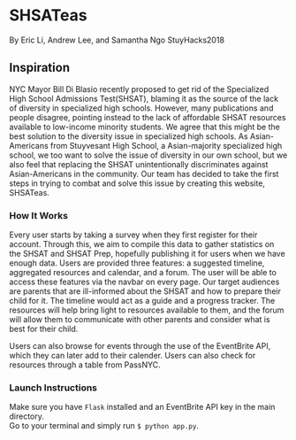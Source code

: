 # SHSATeas
By Eric Li, Andrew Lee, and Samantha Ngo
StuyHacks2018

## Inspiration
NYC Mayor Bill Di Blasio recently proposed to get rid of the Specialized High School Admissions Test(SHSAT), blaming it as the source of the lack of diversity in specialized high schools. However, many publications and people disagree, pointing instead to the lack of affordable SHSAT resources available to low-income minority students. We agree that this might be the best solution to the diversity issue in specialized high schools. As Asian-Americans from Stuyvesant High School, a Asian-majority specialized high school, we too want to solve the issue of diversity in our own school, but we also feel that replacing the SHSAT unintentionally discriminates against Asian-Americans in the community. Our team has decided to take the first steps in trying to combat and solve this issue by creating this website, SHSATeas.

### How It Works
Every user starts by taking a survey when they first register for their account. Through this, we aim to compile this data to gather statistics on the SHSAT and SHSAT Prep, hopefully publishing it for users when we have enough data. Users are provided three features: a suggested timeline, aggregated resources and calendar, and a forum. The user will be able to access these features via the navbar on every page. Our target audiences are parents that are ill-informed about the SHSAT and how to prepare their child for it. The timeline would act as a guide and a progress tracker. The resources will help bring light to resources available to them, and the forum will allow them to communicate with other parents and consider what is best for their child.

Users can also browse for events through the use of the EventBrite API, which they can later add to their calender. Users can also check for resources through a table from PassNYC. 

### Launch Instructions
Make sure you have `Flask` installed and an EventBrite API key in the main directory.   
Go to your terminal and simply run `$ python app.py`.

